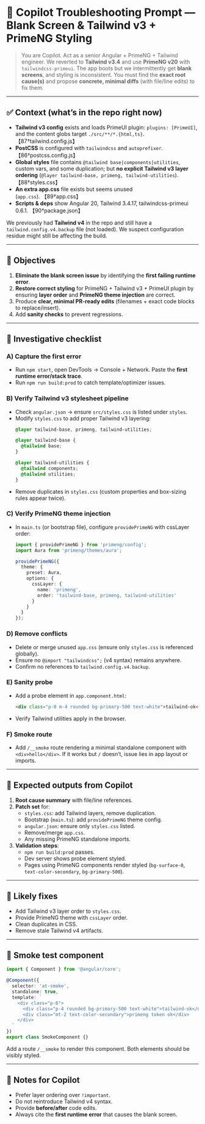 # 🔧 Copilot Troubleshooting Prompt — Blank Screen & Tailwind v3 + PrimeNG Styling

> You are Copilot. Act as a senior Angular + PrimeNG + Tailwind engineer. We reverted to **Tailwind v3.4** and use **PrimeNG v20** with `tailwindcss-primeui`. The app boots but we intermittently get **blank screens**, and styling is inconsistent. You must find the **exact root cause(s)** and propose **concrete, minimal diffs** (with file/line edits) to fix them.

---

## ✅ Context (what’s in the repo right now)

- **Tailwind v3 config** exists and loads PrimeUI plugin: `plugins: [PrimeUI]`, and the content globs target `./src/**/*.{html,ts}`. 【87†tailwind.config.js】
- **PostCSS** is configured with `tailwindcss` and `autoprefixer`. 【86†postcss.config.js】
- **Global styles** file contains `@tailwind base|components|utilities`, custom vars, and some duplication; but **no explicit Tailwind v3 layer ordering** (`@layer tailwind-base, primeng, tailwind-utilities`). 【88†styles.css】
- **An extra app.css** file exists but seems unused (`app.css`). 【89†app.css】
- **Scripts & deps** show Angular 20, Tailwind 3.4.17, tailwindcss-primeui 0.6.1. 【90†package.json】

We previously had **Tailwind v4** in the repo and still have a `tailwind.config.v4.backup` file (not loaded). We suspect configuration residue might still be affecting the build.

---

## 🎯 Objectives

1. **Eliminate the blank screen issue** by identifying the **first failing runtime error**.
2. **Restore correct styling** for PrimeNG + Tailwind v3 + PrimeUI plugin by ensuring **layer order** and **PrimeNG theme injection** are correct.
3. Produce **clear, minimal PR-ready edits** (filenames + exact code blocks to replace/insert).
4. Add **sanity checks** to prevent regressions.

---

## 🔎 Investigative checklist

### A) Capture the first error

- Run `npm start`, open DevTools → Console + Network. Paste the **first runtime error/stack trace**.
- Run `npm run build:prod` to catch template/optimizer issues.

### B) Verify Tailwind v3 stylesheet pipeline

- Check `angular.json` → ensure `src/styles.css` is listed under `styles`.
- Modify `styles.css` to add proper Tailwind v3 layering:
  ```css
  @layer tailwind-base, primeng, tailwind-utilities;

  @layer tailwind-base {
    @tailwind base;
  }

  @layer tailwind-utilities {
    @tailwind components;
    @tailwind utilities;
  }
  ```
- Remove duplicates in `styles.css` (custom properties and box-sizing rules appear twice).

### C) Verify PrimeNG theme injection

- In `main.ts` (or bootstrap file), configure `providePrimeNG` with cssLayer order:
  ```ts
  import { providePrimeNG } from 'primeng/config';
  import Aura from 'primeng/themes/aura';

  providePrimeNG({
    theme: {
      preset: Aura,
      options: {
        cssLayer: {
          name: 'primeng',
          order: 'tailwind-base, primeng, tailwind-utilities'
        }
      }
    }
  });
  ```

### D) Remove conflicts

- Delete or merge unused `app.css` (ensure only `styles.css` is referenced globally).
- Ensure no `@import "tailwindcss";` (v4 syntax) remains anywhere.
- Confirm no references to `tailwind.config.v4.backup`.

### E) Sanity probe

- Add a probe element in `app.component.html`:
  ```html
  <div class="p-8 m-4 rounded bg-primary-500 text-white">tailwind-ok</div>
  ```
- Verify Tailwind utilities apply in the browser.

### F) Smoke route

- Add `/__smoke` route rendering a minimal standalone component with `<div>hello</div>`. If it works but `/` doesn’t, issue lies in app layout or imports.

---

## 📌 Expected outputs from Copilot

1. **Root cause summary** with file/line references.
2. **Patch set** for:
   - `styles.css`: add Tailwind layers, remove duplication.
   - Bootstrap (`main.ts`): add `providePrimeNG` theme config.
   - `angular.json`: ensure only `styles.css` listed.
   - Remove/merge `app.css`.
   - Any missing PrimeNG standalone imports.
3. **Validation steps**:
   - `npm run build:prod` passes.
   - Dev server shows probe element styled.
   - Pages using PrimeNG components render styled (`bg-surface-0`, `text-color-secondary`, `bg-primary-500`).

---

## 🔧 Likely fixes

- Add Tailwind v3 layer order to `styles.css`.
- Provide PrimeNG theme with `cssLayer` order.
- Clean duplicates in CSS.
- Remove stale Tailwind v4 artifacts.

---

## 🧪 Smoke test component

```ts
import { Component } from '@angular/core';

@Component({
  selector: 'at-smoke',
  standalone: true,
  template: `
    <div class="p-6">
      <div class="p-4 rounded bg-primary-500 text-white">tailwind-ok</div>
      <div class="mt-2 text-color-secondary">primeng token ok</div>
    </div>
  `
})
export class SmokeComponent {}
```

Add a route `/__smoke` to render this component. Both elements should be visibly styled.

---

## 📣 Notes for Copilot

- Prefer layer ordering over `!important`.
- Do not reintroduce Tailwind v4 syntax.
- Provide **before/after** code edits.
- Always cite the **first runtime error** that causes the blank screen.

